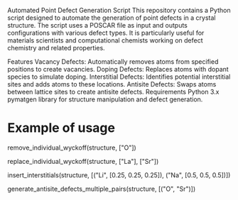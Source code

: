 Automated Point Defect Generation Script
This repository contains a Python script designed to automate the generation of point defects in a crystal structure. The script uses a POSCAR file as input and outputs configurations with various defect types. It is particularly useful for materials scientists and computational chemists working on defect chemistry and related properties.

Features
Vacancy Defects: Automatically removes atoms from specified positions to create vacancies.
Doping Defects: Replaces atoms with dopant species to simulate doping.
Interstitial Defects: Identifies potential interstitial sites and adds atoms to these locations.
Antisite Defects: Swaps atoms between lattice sites to create antisite defects.
Requirements
Python 3.x
pymatgen library for structure manipulation and defect generation.


# Example of usage
remove_individual_wyckoff(structure, ["O"])

replace_individual_wyckoff(structure, ["La"], ["Sr"])

insert_interstitials(structure, [("Li", [0.25, 0.25, 0.25]), ("Na", [0.5, 0.5, 0.5])])

generate_antisite_defects_multiple_pairs(structure, [("O", "Sr")])
